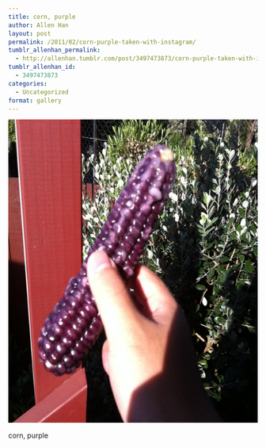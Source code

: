 ```yaml
---
title: corn, purple
author: Allen Han
layout: post
permalink: /2011/02/corn-purple-taken-with-instagram/
tumblr_allenhan_permalink:
  - http://allenhan.tumblr.com/post/3497473873/corn-purple-taken-with-instagram
tumblr_allenhan_id:
  - 3497473873
categories:
  - Uncategorized
format: gallery
---
```

[<img class="alignnone size-full wp-image-513" alt="tumblr_lh5qgi9Fff1qzkacto1_" src="/images/uploads/2013/03/tumblr_lh5qgi9Fff1qzkacto1_.jpg" width="612" height="612" />][1]

corn, purple

 [1]: /images/uploads/2013/03/tumblr_lh5qgi9Fff1qzkacto1_.jpg
